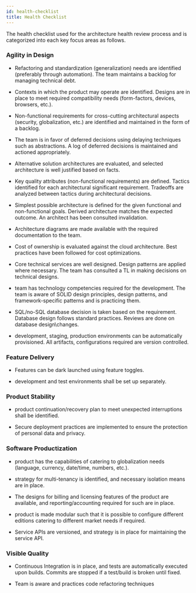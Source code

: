 ```yaml
---
id: health-checklist
title: Health Checklist
---
```


The health checklist used for the architecture health review process and is categorized into each key focus areas as follows.

### Agility in Design

 -   Refactoring and standardization (generalization) needs are identified (preferably through automation). The team maintains a backlog for managing technical debt.
 
 -   Contexts in which the product may operate are identified. Designs are in place to meet required compatibility needs (form-factors, devices, browsers, etc.).
 -  Non-functional requirements for cross-cutting architectural aspects (security, globalization, etc.) are identified and maintained in the form of a backlog.
 -  The team is in favor of deferred decisions using delaying techniques such as abstractions. A log of deferred decisions is maintained and actioned appropriately.
 -  Alternative solution architectures are evaluated, and selected architecture is well justified based on facts.
 -  Key quality attributes (non-functional requirements) are defined. Tactics identified for each architectural significant requirement. Tradeoffs are analyzed between tactics during architectural decisions.
 -  Simplest possible architecture is defined for the given functional and non-functional goals. Derived architecture matches the expected outcome. An architect has been consulted invalidation.
 -  Architecture diagrams are made available with the required documentation to the team.
 -  Cost of ownership is evaluated against the cloud architecture. Best practices have been followed for cost optimizations.
 -  Core technical services are well designed. Design patterns are applied where necessary. The team has consulted a TL in making decisions on technical designs.
 -  team has technology competencies required for the development. The team is aware of SOLID design principles, design patterns, and framework-specific patterns and is practicing them.
 -  SQL/no-SQL database decision is taken based on the requirement. Database design follows standard practices. Reviews are done on database design\changes.
 -  development, staging, production environments can be automatically provisioned. All artifacts, configurations required are version controlled.
 
 ### Feature Delivery
 -  Features can be dark launched using feature toggles.
 
 -  development and test environments shall be set up separately.

### Product Stability

 -  product continuation/recovery plan to meet unexpected interruptions shall be identified.
 
-  Secure deployment practices are implemented to ensure the protection of personal data and privacy.

### Software Productization

 -  product has the capabilities of catering to globalization needs (language, currency, date/time, numbers, etc.).
 
-  strategy for multi-tenancy is identified, and necessary isolation means are in place.

-  The designs for billing and licensing features of the product are available, and reporting/accounting required for such are in place.
-  product is made modular such that it is possible to configure different editions catering to different market needs if required.
-  Service APIs are versioned, and strategy is in place for maintaining the service API.

### Visible Quality

-  Continuous Integration is in place, and tests are automatically executed upon builds. Commits are stopped if a test/build is broken until fixed.

-  Team is aware and practices code refactoring techniques